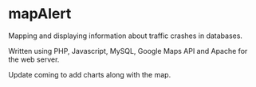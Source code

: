 # mapAlert
Mapping and displaying information about traffic crashes in databases. 

Written using PHP, Javascript, MySQL, Google Maps API and Apache for the web server. 

Update coming to add charts along with the map. 
